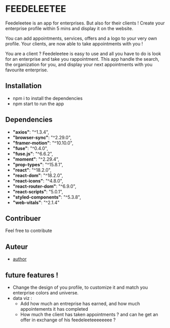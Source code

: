# FEEDELEETEE

Feedeleetee is an app for enterprises. But also for their clients ! 
Create your enterprise profile within 5 mins and display it on the website. 

You can add appointments, services, offers and a logo to your very own profile. 
Your clients, are now able to take appointments with you !

You are a client ? 
Feedeleetee is easy to use and all you have to do is look for an enterprise and take you rappointment. This app handle the search, the organization for you, and display your next  appointments with you favourite enterprise. 

## Installation

- npm i to install the dependencies
- npm start to run the app

## Dependencies

- __"axios"__: "^1.3.4",
 - __"browser-sync"__: "^2.29.0",
  -  __"framer-motion"__: "^10.10.0",
   - __"fuse"__: "^0.4.0",
   - __"fuse.js"__: "^6.6.2",
   - __"moment"__: "^2.29.4",
  - __"prop-types"__: "^15.8.1",
   - __"react"__: "^18.2.0",
   -  __"react-dom"__: "^18.2.0",
   -  __"react-icons"__: "^4.8.0",
   -  __"react-router-dom"__: "^6.9.0",
   -  __"react-scripts"__: "5.0.1",
   -  __"styled-components"__: "^5.3.8",
   -  __"web-vitals"__: "^2.1.4"

## Contribuer

Feel free to contribute

<!-- ## Licence

Ce projet est sous licence [Licence X](LICENSE.md). -->

## Auteur

- [author](https://github.com/AlexD38)

<!-- ## Remerciements

Remerciements aux personnes, projets ou organisations qui ont aidé à créer ce projet. -->

<!-- ## Problèmes connus

Liste des problèmes connus avec le projet, s'il y en a. -->

<!-- ## Changelog

Liste des modifications importantes apportées au projet, y compris les dates et les descriptions. -->

## future features ! 

- Change the design of you profile, to customize it and match you enterprise colors and universe.
- data viz :   
  - Add how much an entreprise has earned, and how much appointements it has completed
  - How much the client has taken appointments ? and can he get an offer in exchange of his feedeleeteeeeeeee ? 